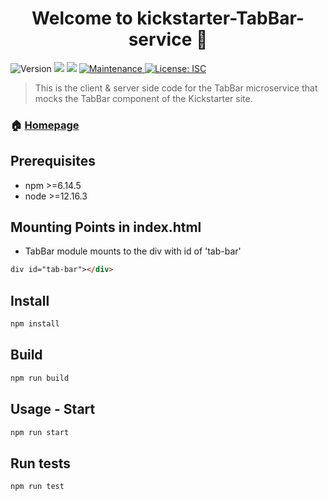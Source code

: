 <h1 align="center">Welcome to kickstarter-TabBar-service 👋</h1>
<p>
  <img alt="Version" src="https://img.shields.io/badge/version-1.0.0-blue.svg?cacheSeconds=2592000" />
  <img src="https://img.shields.io/badge/npm-%3E%3D6.14.5-blue.svg" />
  <img src="https://img.shields.io/badge/node-%3E%3D12.16.3-blue.svg" />
  <a href="https://github.com/team-iroh/TabBar/graphs/commit-activity" target="_blank">
    <img alt="Maintenance" src="https://img.shields.io/badge/Maintained%3F-yes-green.svg" />
  </a>
  <a href="https://github.com/team-iroh/pledge-rewards/blob/master/LICENSE" target="_blank">
    <img alt="License: ISC" src="https://img.shields.io/github/license/zjayers/kickstarter-TabBar-service" />
  </a>
</p>

> This is the client & server side code for the TabBar microservice that mocks the TabBar component of the Kickstarter site.

### 🏠 [Homepage](https://github.com/team-iroh/TabBar#readme)

## Prerequisites

- npm >=6.14.5
- node >=12.16.3

## Mounting Points in index.html
- TabBar module mounts to the div with id of 'tab-bar'
```html
div id="tab-bar"></div>
```

## Install

```sh
npm install
```

## Build

```sh
npm run build
```

## Usage - Start

```sh
npm run start
```


## Run tests

```sh
npm run test
```
